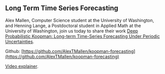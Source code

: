 ## Long Term Time Series Forecasting

Alex Mallen, Computer Science student at the University of Washington, and Henning Lange, a Postdoctoral student in Applied Math at the University of Washington, join us today to share their work [Deep Probabilistic Koopman: Long-term Time-Series Forecasting Under Periodic Uncertainties](https://arxiv.org/abs/2106.06033).

Github: [https://github.com/AlexTMallen/koopman-forecasting](https://github.com/AlexTMallen/koopman-forecasting)

[Video explainer](https://www.youtube.com/watch?v=RBYFsFr4soo).


